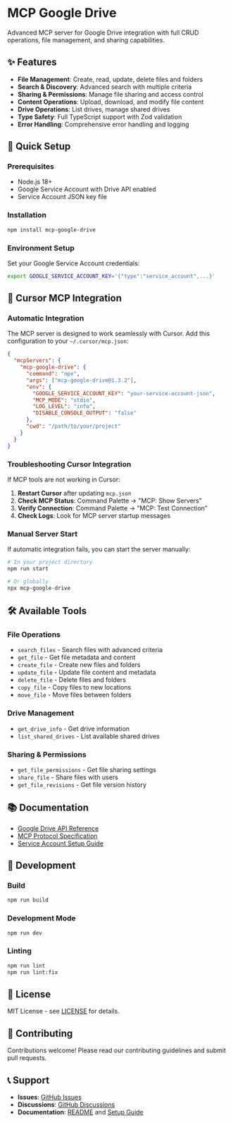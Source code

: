 # MCP Google Drive

Advanced MCP server for Google Drive integration with full CRUD operations, file management, and sharing capabilities.

## ✨ Features

- **File Management**: Create, read, update, delete files and folders
- **Search & Discovery**: Advanced search with multiple criteria
- **Sharing & Permissions**: Manage file sharing and access control
- **Content Operations**: Upload, download, and modify file content
- **Drive Operations**: List drives, manage shared drives
- **Type Safety**: Full TypeScript support with Zod validation
- **Error Handling**: Comprehensive error handling and logging

## 🚀 Quick Setup

### Prerequisites

- Node.js 18+
- Google Service Account with Drive API enabled
- Service Account JSON key file

### Installation

```bash
npm install mcp-google-drive
```

### Environment Setup

Set your Google Service Account credentials:

```bash
export GOOGLE_SERVICE_ACCOUNT_KEY='{"type":"service_account",...}'
```

## 🔧 Cursor MCP Integration

### Automatic Integration

The MCP server is designed to work seamlessly with Cursor. Add this configuration to your `~/.cursor/mcp.json`:

```json
{
  "mcpServers": {
    "mcp-google-drive": {
      "command": "npx",
      "args": ["mcp-google-drive@1.3.2"],
      "env": {
        "GOOGLE_SERVICE_ACCOUNT_KEY": "your-service-account-json",
        "MCP_MODE": "stdio",
        "LOG_LEVEL": "info",
        "DISABLE_CONSOLE_OUTPUT": "false"
      },
      "cwd": "/path/to/your/project"
    }
  }
}
```

### Troubleshooting Cursor Integration

If MCP tools are not working in Cursor:

1. **Restart Cursor** after updating `mcp.json`
2. **Check MCP Status**: Command Palette → "MCP: Show Servers"
3. **Verify Connection**: Command Palette → "MCP: Test Connection"
4. **Check Logs**: Look for MCP server startup messages

### Manual Server Start

If automatic integration fails, you can start the server manually:

```bash
# In your project directory
npm run start

# Or globally
npx mcp-google-drive
```

## 🛠️ Available Tools

### File Operations

- `search_files` - Search files with advanced criteria
- `get_file` - Get file metadata and content
- `create_file` - Create new files and folders
- `update_file` - Update file content and metadata
- `delete_file` - Delete files and folders
- `copy_file` - Copy files to new locations
- `move_file` - Move files between folders

### Drive Management

- `get_drive_info` - Get drive information
- `list_shared_drives` - List available shared drives

### Sharing & Permissions

- `get_file_permissions` - Get file sharing settings
- `share_file` - Share files with users
- `get_file_revisions` - Get file version history

## 📚 Documentation

- [Google Drive API Reference](https://developers.google.com/drive/api/reference/rest/v3)
- [MCP Protocol Specification](https://modelcontextprotocol.io/)
- [Service Account Setup Guide](./GOOGLE_SERVICE_ACCOUNT_SETUP.md)

## 🧪 Development

### Build

```bash
npm run build
```

### Development Mode

```bash
npm run dev
```

### Linting

```bash
npm run lint
npm run lint:fix
```

## 📄 License

MIT License - see [LICENSE](./LICENSE) for details.

## 🤝 Contributing

Contributions welcome! Please read our contributing guidelines and submit pull requests.

## 📞 Support

- **Issues**: [GitHub Issues](https://github.com/Longtran2404/mcp-google-drive/issues)
- **Discussions**: [GitHub Discussions](https://github.com/Longtran2404/mcp-google-drive/discussions)
- **Documentation**: [README](./README.md) and [Setup Guide](./GOOGLE_SERVICE_ACCOUNT_SETUP.md)
